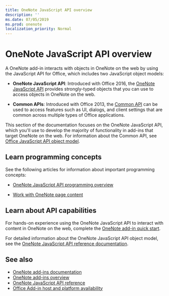 ```yaml
---
title: OneNote JavaScript API overview
description: ''
ms.date: 07/05/2019
ms.prod: onenote
localization_priority: Normal
---
```


# OneNote JavaScript API overview

A OneNote add-in interacts with objects in OneNote on the web by using the JavaScript API for Office, which includes two JavaScript object models:

* **OneNote JavaScript API**: Introduced with Office 2016, the [OneNote JavaScript API](/javascript/api/onenote) provides strongly-typed objects that you can use to access objects in OneNote on the web. 

* **Common APIs**: Introduced with Office 2013, the [Common API](/javascript/api/office) can be used to access features such as UI, dialogs, and client settings that are common across multiple types of Office applications.

This section of the documentation focuses on the OneNote JavaScript API, which you'll use to develop the majority of functionality in add-ins that target OneNote on the web. For information about the Common API, see [Office JavaScript API object model](../../develop/office-javascript-api-object-model.md). 

## Learn programming concepts

See the following articles for information about important programming concepts:

- [OneNote JavaScript API programming overview](../../onenote/onenote-add-ins-programming-overview.md)

- [Work with OneNote page content](../../onenote/onenote-add-ins-page-content.md)

## Learn about API capabilities

For hands-on experience using the OneNote JavaScript API to interact with content in OneNote on the web, complete the [OneNote add-in quick start](../../quickstarts/onenote-quickstart.md). 

For detailed information about the OneNote JavaScript API object model, see the [OneNote JavaScript API reference documentation](/javascript/api/onenote).

## See also

- [OneNote add-ins documentation](../../onenote/index.md)
- [OneNote add-ins overview](../../onenote/onenote-add-ins-programming-overview.md)
- [OneNote JavaScript API reference](/javascript/api/onenote)
- [Office Add-in host and platform availability](../../overview/office-add-in-availability.md)

